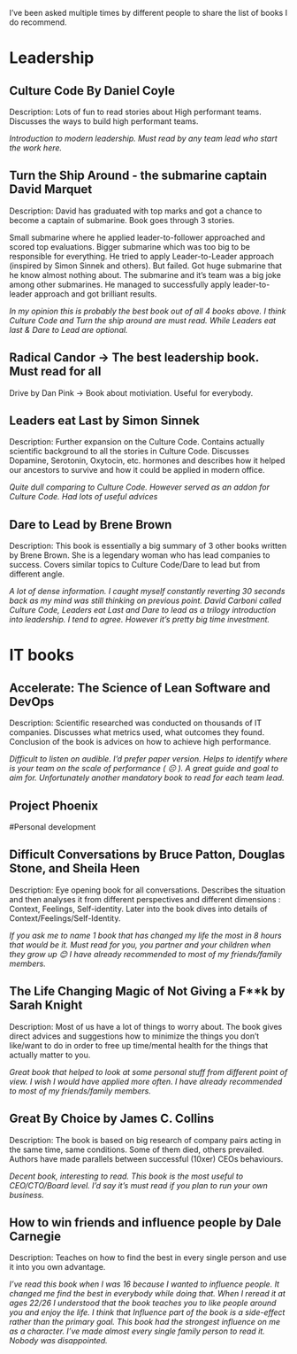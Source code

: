 I’ve been asked multiple times by different people to share the list of books I do recommend.

# Leadership

## Culture Code By Daniel Coyle
Description: Lots of fun to read stories about High performant teams. Discusses the ways to build high performant teams.

*Introduction to modern leadership. Must read by any team lead who start the work here.*

## Turn the Ship Around - the submarine captain David Marquet
Description: David has graduated with top marks and got a chance to become a captain of submarine. Book goes through 3 stories.

Small submarine where he applied leader-to-follower approached and scored top evaluations.
Bigger submarine which was too big to be responsible for everything. He tried to apply Leader-to-Leader approach (inspired by Simon Sinnek and others). But failed.
Got huge submarine that he know almost nothing about. The submarine and it’s team was a big joke among other submarines. He managed to successfully apply leader-to-leader approach and got brilliant results.

*In my opinion this is probably the best book out of all 4 books above. I think Culture Code and Turn the ship around are must read. While Leaders eat last & Dare to Lead are optional.*

## Radical Candor -> The best leadership book. Must read for all
Drive by Dan Pink -> Book about motiviation. Useful for everybody.

## Leaders eat Last by Simon Sinnek
Description: Further expansion on the Culture Code. Contains actually scientific background to all the stories in Culture Code. Discusses Dopamine, Serotonin, Oxytocin, etc. hormones and describes how it helped our ancestors to survive and how it could be applied in modern office.

*Quite dull comparing to Culture Code. However served as an addon for Culture Code. Had lots of useful advices*
 

## Dare to Lead by Brene Brown
Description: This book is essentially a big summary of 3 other books written by Brene Brown. She is a legendary woman who has lead companies to success. Covers similar topics to Culture Code/Dare to lead but from different angle.

*A lot of dense information. I caught myself constantly reverting 30 seconds back as my mind was still thinking on previous point. David Carboni called Culture Code, Leaders eat Last and Dare to lead as a trilogy introduction into leadership. I tend to agree. However it’s pretty big time investment.*


# IT books
## Accelerate: The Science of Lean Software and DevOps
Description: Scientific researched was conducted on thousands of IT companies. Discusses what metrics used, what outcomes they found. Conclusion of the book is advices on how to achieve high performance.

*Difficult to listen on audible. I’d prefer paper version. Helps to identify where is your team on the scale of performance ( ☹ ). A great guide and goal to aim for. Unfortunately another mandatory book to read for each team lead.*

 
## Project Phoenix




#Personal development

## Difficult Conversations by Bruce Patton, Douglas Stone, and Sheila Heen
Description: Eye opening book for all conversations. Describes the situation and then analyses it from different perspectives and different dimensions : Context, Feelings, Self-identity. Later into the book dives into details of Context/Feelings/Self-Identity.

*If you ask me to name 1 book that has changed my life the most in 8 hours that would be it. Must read for you, you partner and your children when they grow up 😊 I have already recommended to most of my friends/family members.*


## The Life Changing Magic of Not Giving a F**k by Sarah Knight
Description: Most of us have a lot of things to worry about. The book gives direct advices and suggestions how to minimize the things you don’t like/want to do in order to free up time/mental health for the things that actually matter to you.

*Great book that helped to look at some personal stuff from different point of view. I wish I would have applied more often. I have already recommended to most of my friends/family members.*


## Great By Choice by James C. Collins
Description: The book is based on big research of company pairs acting in the same time, same conditions. Some of them died, others prevailed. Authors have made parallels between successful (10xer) CEOs behaviours.

*Decent book, interesting to read. This book is the most useful to CEO/CTO/Board level. I’d say it’s must read if you plan to run your own business.*


## How to win friends and influence people by Dale Carnegie
Description: Teaches on how to find the best in every single person and use it into you own advantage.

*I’ve read this book when I was 16 because I wanted to influence people. It changed me find the best in everybody while doing that. When I reread it at ages 22/26 I understood that the book teaches you to like people around you and enjoy the life. I think that Influence part of the book is a side-effect rather than the primary goal.
This book had the strongest influence on me as a character. I’ve made almost every single family person to read it. Nobody was disappointed.*

 